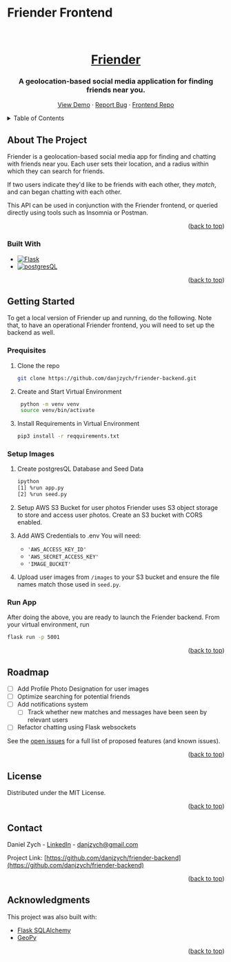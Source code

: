 <a name="readme-top"></a>

# Friender Frontend

<br />
<div align="center">
  <a href="https://github.com/danjzych/friender-backend">
    <h1>Friender</h1>
  </a>

  <h3 align="center">A geolocation-based social media application for finding friends near you.</h3>

  <p align="center">
    <a href="http://friender.danielzych.com/">View Demo</a>
    ·
    <a href="https://github.com/danjzych/friender-backend/issues">Report Bug</a>
    ·
    <a href="https://github.com/danjzych/friender-frontend">Frontend Repo</a>
  </p>
</div>

<!-- TABLE OF CONTENTS -->
<details>
  <summary>Table of Contents</summary>
  <ol>
    <li>
      <a href="#about-the-project">About The Project</a>
      <ul>
        <li><a href="#built-with">Built With</a></li>
      </ul>
    </li>
    <li>
      <a href="#getting-started">Getting Started</a>
      <ul>
        <li><a href="#prerequisites">Prerequisites</a></li>
        <li><a href="#installation">Installation</a></li>
      </ul>
    </li>
    <li><a href="#roadmap">Roadmap</a></li>
    <li><a href="#license">License</a></li>
    <li><a href="#contact">Contact</a></li>
    <li><a href="#acknowledgments">Acknowledgments</a></li>
  </ol>
</details>

<!-- ABOUT THE PROJECT -->

## About The Project

Friender is a geolocation-based social media app for finding and chatting with friends near you. Each user sets their location, and a radius within which they can search for friends.

If two users indicate they'd like to be friends with each other, they _match_, and can began chatting with each other.

This API can be used in conjunction with the Friender frontend, or queried directly using tools such as Insomnia or Postman.

<p align="right">(<a href="#readme-top">back to top</a>)</p>

### Built With

- [![Flask][Flask.py]][Flask-url]
- [![postgresQL][postgresQL-db]][postgresQL-url]

<p align="right">(<a href="#readme-top">back to top</a>)</p>

<!-- GETTING STARTED -->

## Getting Started

To get a local version of Friender up and running, do the following. Note that, to have an operational Friender frontend, you will need to set up the backend as well.

### Prequisites

1. Clone the repo
   ```sh
   git clone https://github.com/danjzych/friender-backend.git
   ```
2. Create and Start Virtual Environment

   ```sh
    python -m venv venv
    source venv/bin/activate
   ```

3. Install Requirements in Virtual Environment

   ```sh
   pip3 install -r reqquirements.txt
   ```

### Setup Images

1. Create postgresQL Database and Seed Data

   ```sh
   ipython
   [1] %run app.py
   [2] %run seed.py
   ```

2. Setup AWS S3 Bucket for user photos
   Friender uses S3 object storage to store and access user photos.
   Create an S3 bucket with CORS enabled.
3. Add AWS Credentials to .env
   You will need:

   - `'AWS_ACCESS_KEY_ID'`
   - `'AWS_SECRET_ACCESS_KEY'`
   - `'IMAGE_BUCKET'`

4. Upload user images from `/images` to your S3 bucket and ensure the file names match those used in `seed.py`.

### Run App

After doing the above, you are ready to launch the Friender backend. From your virtual environment, run

```sh
flask run -p 5001
```

   <p align="right">(<a href="#readme-top">back to top</a>)</p>

<!-- ROADMAP -->

## Roadmap

- [ ] Add Profile Photo Designation for user images
- [ ] Optimize searching for potential friends
- [ ] Add notifications system
  - [ ] Track whether new matches and messages have been seen by relevant users
- [ ] Refactor chatting using Flask websockets

See the [open issues](https://github.com/danjzych/friender-backend/issues) for a full list of proposed features (and known issues).

<p align="right">(<a href="#readme-top">back to top</a>)</p>

<!-- LICENSE -->

## License

Distributed under the MIT License.

<p align="right">(<a href="#readme-top">back to top</a>)</p>

<!-- CONTACT -->

## Contact

Daniel Zych - [LinkedIn](https://www.linkedin.com/in/danielzych/) - danjzych@gmail.com

Project Link: [https://github.com/danjzych/friender-backend](https://github.com/danjzych/friender-backend)

<p align="right">(<a href="#readme-top">back to top</a>)</p>

<!-- ACKNOWLEDGMENTS -->

## Acknowledgments

This project was also built with:

- [Flask SQLAlchemy](https://flask-sqlalchemy.palletsprojects.com/en/3.1.x/)
- [GeoPy](https://geopy.readthedocs.io/en/stable/)

<p align="right">(<a href="#readme-top">back to top</a>)</p>

<!-- MARKDOWN LINKS & IMAGES -->

[Flask.py]: https://img.shields.io/badge/Flask-000000?style=for-the-badge&logo=flask&logoColor=white
[Flask-url]: https://flask.palletsprojects.com/en/3.0.x/
[postgresQL-db]: https://img.shields.io/badge/PostgreSQL-316192?style=for-the-badge&logo=postgresql&logoColor=white
[postgresQL-url]: https://www.postgresql.org/

